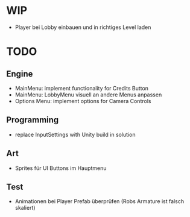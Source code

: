 # WIP
- Player bei Lobby einbauen und in richtiges Level laden

# TODO
## Engine
- MainMenu: implement functionality for Credits Button
- MainMenu: LobbyMenu visuell an andere Menus anpassen
- Options Menu: implement options for Camera Controls

## Programming
- replace InputSettings with Unity build in solution

## Art
- Sprites für UI Buttons im Hauptmenu

## Test
- Animationen bei Player Prefab überprüfen (Robs Armature ist falsch skaliert)
